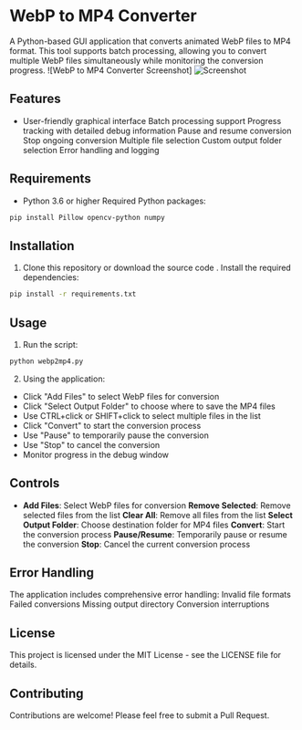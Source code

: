 # WebP to MP4 Converter
A Python-based GUI application that converts animated WebP files to MP4 format. This tool supports batch processing, allowing you to convert multiple WebP files simultaneously while monitoring the conversion progress.
![WebP to MP4 Converter Screenshot]
![Screenshot](https://github.com/user-attachments/assets/8b11f046-0361-4390-a815-134edd5ac834)

## Features
- User-friendly graphical interface
 Batch processing support
 Progress tracking with detailed debug information
 Pause and resume conversion
 Stop ongoing conversion
 Multiple file selection
 Custom output folder selection
 Error handling and logging
## Requirements
- Python 3.6 or higher
 Required Python packages:
 ```bash
 pip install Pillow opencv-python numpy
 ```
## Installation
1. Clone this repository or download the source code
. Install the required dependencies:
  ```bash
  pip install -r requirements.txt
  ```
## Usage
1. Run the script:
  ```bash
  python webp2mp4.py
  ```
2. Using the application:
  - Click "Add Files" to select WebP files for conversion
  - Click "Select Output Folder" to choose where to save the MP4 files
  - Use CTRL+click or SHIFT+click to select multiple files in the list
  - Click "Convert" to start the conversion process
  - Use "Pause" to temporarily pause the conversion
  - Use "Stop" to cancel the conversion
  - Monitor progress in the debug window
## Controls
- **Add Files**: Select WebP files for conversion
 **Remove Selected**: Remove selected files from the list
 **Clear All**: Remove all files from the list
 **Select Output Folder**: Choose destination folder for MP4 files
 **Convert**: Start the conversion process
 **Pause/Resume**: Temporarily pause or resume the conversion
 **Stop**: Cancel the current conversion process
## Error Handling
The application includes comprehensive error handling:
 Invalid file formats
 Failed conversions
 Missing output directory
 Conversion interruptions
## License
This project is licensed under the MIT License - see the LICENSE file for details.
## Contributing
Contributions are welcome! Please feel free to submit a Pull Request.
